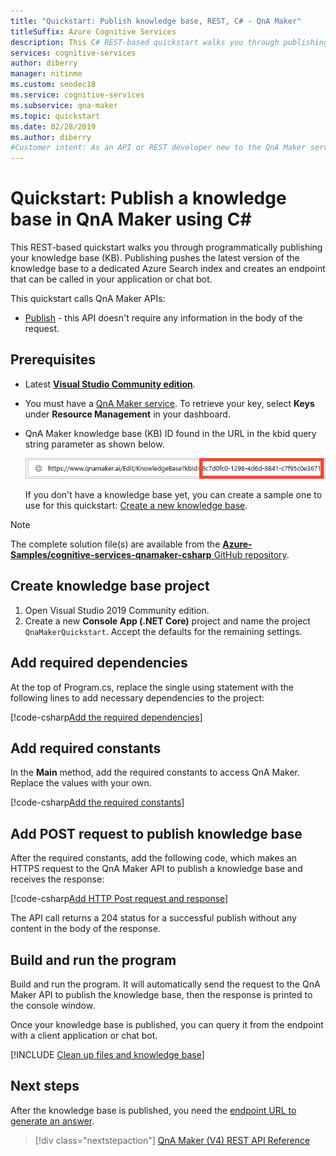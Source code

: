 ```yaml
---
title: "Quickstart: Publish knowledge base, REST, C# - QnA Maker"
titleSuffix: Azure Cognitive Services 
description: This C# REST-based quickstart walks you through publishing your knowledge base which pushes the latest version of the tested knowledge base to a dedicated Azure Search index representing the published knowledge base. It also creates an endpoint that can be called in your application or chat bot.
services: cognitive-services
author: diberry
manager: nitinme
ms.custom: seodec18
ms.service: cognitive-services
ms.subservice: qna-maker
ms.topic: quickstart
ms.date: 02/28/2019
ms.author: diberry
#Customer intent: As an API or REST developer new to the QnA Maker service, I want to programmatically publish a knowledge base using C#. 
---
```


# Quickstart: Publish a knowledge base in QnA Maker using C#

This REST-based quickstart walks you through programmatically publishing your knowledge base (KB). Publishing pushes the latest version of the knowledge base to a dedicated Azure Search index and creates an endpoint that can be called in your application or chat bot.

This quickstart calls QnA Maker APIs:
* [Publish](https://docs.microsoft.com/rest/api/cognitiveservices/qnamaker/knowledgebase/publish) - this API doesn't require any information in the body of the request.

## Prerequisites

* Latest [**Visual Studio Community edition**](https://www.visualstudio.com/downloads/).
* You must have a [QnA Maker service](../How-To/set-up-qnamaker-service-azure.md). To retrieve your key, select **Keys** under **Resource Management** in your dashboard. 
* QnA Maker knowledge base (KB) ID found in the URL in the kbid query string parameter as shown below.

    ![QnA Maker knowledge base ID](../media/qnamaker-quickstart-kb/qna-maker-id.png)

    If you don't have a knowledge base yet, you can create a sample one to use for this quickstart: [Create a new knowledge base](create-new-kb-csharp.md).

> [!NOTE] 
> The complete solution file(s) are available from the [**Azure-Samples/cognitive-services-qnamaker-csharp** GitHub repository](https://github.com/Azure-Samples/cognitive-services-qnamaker-csharp/tree/master/documentation-samples/quickstarts/publish-knowledge-base).

## Create knowledge base project

1. Open Visual Studio 2019 Community edition.
1. Create a new **Console App (.NET Core)** project and name the project `QnaMakerQuickstart`. Accept the defaults for the remaining settings.

## Add required dependencies

At the top of Program.cs, replace the single using statement with the following lines to add necessary dependencies to the project:

[!code-csharp[Add the required dependencies](~/samples-qnamaker-csharp/documentation-samples/quickstarts/publish-knowledge-base/QnAMakerPublishQuickstart/Program.cs?range=1-2 "Add the required dependencies")]

## Add required constants

In the **Main** method, add the required constants to access QnA Maker. Replace the values with your own.

[!code-csharp[Add the required constants](~/samples-qnamaker-csharp/documentation-samples/quickstarts/publish-knowledge-base/QnAMakerPublishQuickstart/Program.cs?range=11-14 "Add the required constants")]

## Add POST request to publish knowledge base

After the required constants, add the following code, which makes an HTTPS request to the QnA Maker API to publish a knowledge base and receives the response:

[!code-csharp[Add HTTP Post request and response](~/samples-qnamaker-csharp/documentation-samples/quickstarts/publish-knowledge-base/QnAMakerPublishQuickstart/Program.cs?range=16-29&dedent=8 "Add HTTP Post request and response")]

The API call returns a 204 status for a successful publish without any content in the body of the response. 
 
## Build and run the program

Build and run the program. It will automatically send the request to the QnA Maker API to publish the knowledge base, then the response is printed to the console window.

Once your knowledge base is published, you can query it from the endpoint with a client application or chat bot. 

[!INCLUDE [Clean up files and knowledge base](../../../../includes/cognitive-services-qnamaker-quickstart-cleanup-resources.md)] 

## Next steps

After the knowledge base is published, you need the [endpoint URL to generate an answer](../Tutorials/create-publish-answer.md#generating-an-answer). 

> [!div class="nextstepaction"]
> [QnA Maker (V4) REST API Reference](https://go.microsoft.com/fwlink/?linkid=2092179)

